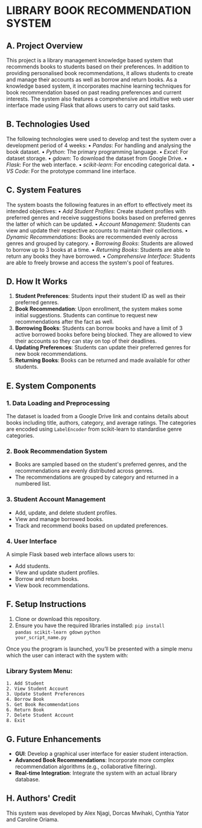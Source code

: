 # LIBRARY BOOK RECOMMENDATION SYSTEM

## A. Project Overview
This project is a library management knowledge based system that recommends books to students based on their preferences. In addition to providing personalised book recommendations, it allows students to create and manage their accounts as well as borrow and return books. As a knowledge based system, it incorporates machine learning techniques for book recommendation based on past reading preferences and current interests. The system also features a comprehensive and intuitive web user interface made using Flask that allows users to carry out said tasks.

## B. Technologies Used
The following technologies were used to develop and test the system over a development period of 4 weeks:
•⁠  ⁠*Pandas*: For handling and analysing the book dataset.
•⁠  ⁠*Python*: The primary programming language.
•⁠  ⁠*Excel*: For dataset storage.
•⁠  ⁠*gdown*: To download the dataset from Google Drive.
•⁠  ⁠*Flask*: For the web interface.
•⁠  ⁠*scikit-learn*: For encoding categorical data.
•⁠  ⁠*VS Code*: For the prototype command line interface.

## C. System Features
The system boasts the following features in an effort to effectively meet its intended objectives:
•⁠  ⁠*Add Student Profiles*: Create student profiles with preferred genres and receive suggestions books based on preferred genres the latter of which can be updated.
•⁠  ⁠*Account Management*: Students can view and update their respective accounts to maintain their collections.
•⁠  ⁠*Dynamic Recommendations*: Books are recommended evenly across genres and grouped by category.
•⁠  ⁠*Borrowing Books*: Students are allowed to borrow up to 3 books at a time.
•⁠  ⁠*Returning Books*: Students are able to return any books they have borrowed.
•⁠  ⁠*Comprehensive Interface*: Students are able to freely browse and access the system's pool of features.

## D. How It Works
1. **Student Preferences**: Students input their student ID as well as their preferred genres.
2. **Book Recommendation**: Upon enrollment, the system makes some initial suggestions. Students can continue to request new recommendations after the fact as well.
3. **Borrowing Books**: Students can borrow books and have a limit of 3 active borrowed books before being blocked. They are allowed to view their accounts so they can stay on top of their deadlines.
4. **Updating Preferences**: Students can update their preferred genres for new book recommendations.
5. **Returning Books**: Books can be returned and made available for other students.

## E. System Components
### 1️. Data Loading and Preprocessing
The dataset is loaded from a Google Drive link and contains details about books including title, authors, category, and average ratings. The categories are encoded using `LabelEncoder` from scikit-learn to standardise genre categories.

### 2️. Book Recommendation System
- Books are sampled based on the student's preferred genres, and the recommendations are evenly distributed across genres.
- The recommendations are grouped by category and returned in a numbered list.

### 3️. Student Account Management
- Add, update, and delete student profiles.
- View and manage borrowed books.
- Track and recommend books based on updated preferences.

### 4️. User Interface
A simple Flask based web interface allows users to:
- Add students.
- View and update student profiles.
- Borrow and return books.
- View book recommendations.

## F. Setup Instructions
1. Clone or download this repository.
2. Ensure you have the required libraries installed:
<code>pip install pandas scikit-learn gdown</code>
<code>python your_script_name.py</code>

Once you the program is launched, you’ll be presented with a simple menu which the user can interact with the system with:
###    Library System Menu:
    1. Add Student
    2. View Student Account
    3. Update Student Preferences
    4. Borrow Book
    5. Get Book Recommendations
    6. Return Book
    7. Delete Student Account
    8. Exit

## G. Future Enhancements
- **GUI**: Develop a graphical user interface for easier student interaction.
- **Advanced Book Recommendations**: Incorporate more complex recommendation algorithms (e.g., collaborative filtering).
- **Real-time Integration**: Integrate the system with an actual library database.



## H. Authors' Credit
This system was developed by Alex Njagi, Dorcas Mwihaki, Cynthia Yator and Caroline Oriama.

